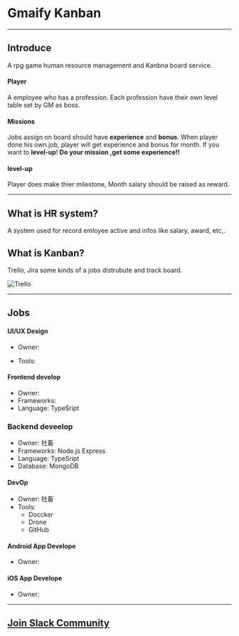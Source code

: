 # Gmaify Kanban
-----
## Introduce

A rpg game human resource management and Kanbna board service.

#### Player
A employee who has a profession. Each profession have their own level table set by GM as boss.
#### Missions
Jobs assign on board should have **experience** and **bonus**. When player done his own job, player will get experience and bonus for month.
If you want to  **level-up**!  **Do your mission ,get some experience!!**

#### level-up
Player does make thier milestone, Month salary should be raised as reward.

---

## What is HR system?
A system used for record emloyee active and infos like salary, award, etc,.

## What is Kanban?
Trello, Jira some kinds of a jobs distrubute and track board.

![Trello](https://images.ctfassets.net/rz1oowkt5gyp/3ZjLCD2fANfXYSN3ar9WpE/d672d8129a2afd328fae4a7c2b241559/TrelloTourPage_Lists_2x.png)

---

## Jobs

#### UI/UX Design
* Owner:

* Tools:
  
#### Frontend develop
  * Owner:
  * Frameworks:
  * Language: TypeSript
  
### Backend deveelop
  * Owner: 社畜
  * Frameworks: Node.js Express
  * Language: TypeSript
  * Database: MongoDB
  
#### DevOp
  * Owner: 社畜
  * Tools: 
    * Doccker
    * Drone
    * GitHub

#### Android App Develope
  * Owner: 

#### iOS App Develope
  * Owner: 


--- 
## [Join Slack Community](https://join.slack.com/t/slack-qus1741/shared_invite/zt-sh8cu8fq-OUcB6YI1GibB7KxayX3QFw)